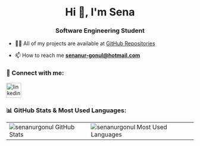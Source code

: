 <h1 align="center">Hi 👋, I'm Sena</h1>
<h3 align="center">Software Engineering Student</h3>

- 👨‍💻 All of my projects are available at [GitHub Repositories](https://github.com/senanurgonul?tab=repositories)

- 📫 How to reach me **[senanur-gonul@hotmail.com](mailto:senanur-gonul@hotmail.com)**

### 🔗 Connect with me:
<p align="left">
<a href="https://linkedin.com/in/senanurgonul" target="_blank">
<img align="center" src="https://upload.wikimedia.org/wikipedia/commons/c/ca/LinkedIn_logo_initials.png" alt="linkedin" height="40" width="40" />
</a>
</p>

### 📊 GitHub Stats & Most Used Languages:
<table>
  <tr>
    <td>
      <img src="https://github-readme-stats.vercel.app/api?username=senanurgonul&show_icons=true&theme=default" alt="senanurgonul GitHub Stats"/>
    </td>
    <td>
      <img src="https://github-readme-stats.vercel.app/api/top-langs/?username=senanurgonul&layout=compact" alt="senanurgonul Most Used Languages"/>
    </td>
  </tr>
</table>
